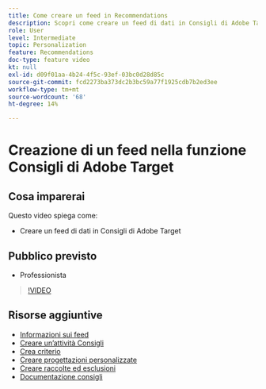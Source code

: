 ```yaml
---
title: Come creare un feed in Recommendations
description: Scopri come creare un feed di dati in Consigli di Adobe Target
role: User
level: Intermediate
topic: Personalization
feature: Recommendations
doc-type: feature video
kt: null
exl-id: d09f01aa-4b24-4f5c-93ef-03bc0d28d85c
source-git-commit: fcd2273ba373dc2b3bc59a77f1925cdb7b2ed3ee
workflow-type: tm+mt
source-wordcount: '68'
ht-degree: 14%

---
```


# Creazione di un feed nella funzione Consigli di Adobe Target

## Cosa imparerai

Questo video spiega come:

* Creare un feed di dati in Consigli di Adobe Target

## Pubblico previsto

* Professionista

>[!VIDEO](https://video.tv.adobe.com/v/328596?quality=12&captions=ita)

## Risorse aggiuntive

* [Informazioni sui feed](understanding-feeds.md)
* [Creare un’attività Consigli](create-a-recommendations-activity.md)
* [Crea criterio](create-criteria.md)
* [Creare progettazioni personalizzate](create-custom-designs.md)
* [Creare raccolte ed esclusioni](create-collections-and-exclusions.md)
* [Documentazione consigli](https://experienceleague.adobe.com/docs/target/using/recommendations/recommendations.html?lang=it)
